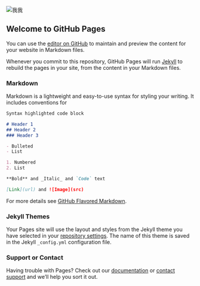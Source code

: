 ![我我][1]


  

## Welcome to GitHub Pages

You can use the [editor on GitHub](https://github.com/kited86/kitada86.github.io/edit/master/README.md) to maintain and preview the content for your website in Markdown files.

Whenever you commit to this repository, GitHub Pages will run [Jekyll](https://jekyllrb.com/) to rebuild the pages in your site, from the content in your Markdown files.

### Markdown

Markdown is a lightweight and easy-to-use syntax for styling your writing. It includes conventions for

```markdown
Syntax highlighted code block

# Header 1
## Header 2
### Header 3

- Bulleted
- List

1. Numbered
2. List

**Bold** and _Italic_ and `Code` text

[Link](url) and ![Image](src)
```

For more details see [GitHub Flavored Markdown](https://guides.github.com/features/mastering-markdown/).

### Jekyll Themes

Your Pages site will use the layout and styles from the Jekyll theme you have selected in your [repository settings](https://github.com/kited86/kitada86.github.io/settings). The name of this theme is saved in the Jekyll `_config.yml` configuration file.

### Support or Contact

Having trouble with Pages? Check out our [documentation](https://help.github.com/categories/github-pages-basics/) or [contact support](https://github.com/contact) and we’ll help you sort it out.

[1]:https://gss2.bdstatic.com/9fo3dSag_xI4khGkpoWK1HF6hhy/baike/c0=baike272,5,5,272,90/sign=e31d7a55dba20cf4529df68d17602053/91ef76c6a7efce1b27893518a451f3deb58f6546.jpg
